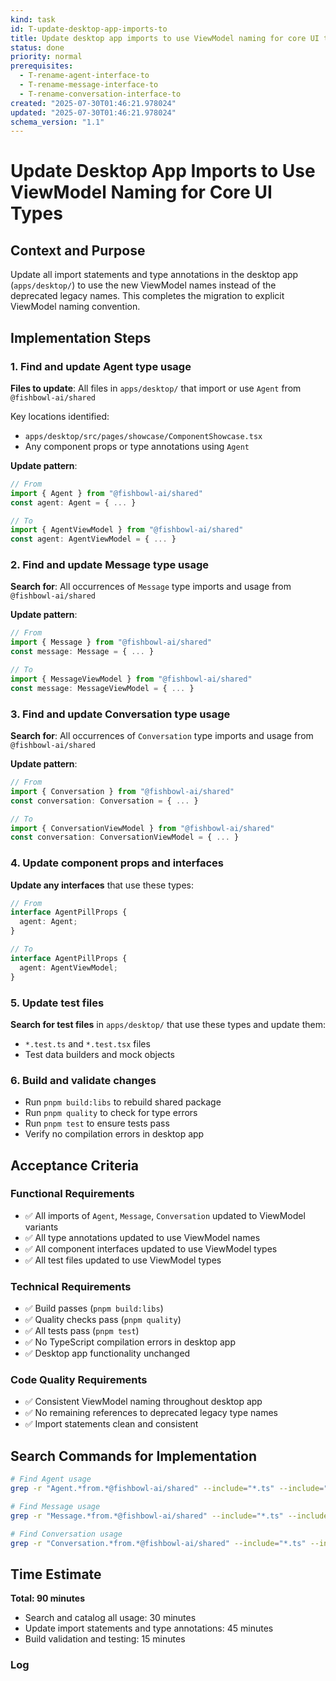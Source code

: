 ```yaml
---
kind: task
id: T-update-desktop-app-imports-to
title: Update desktop app imports to use ViewModel naming for core UI types
status: done
priority: normal
prerequisites:
  - T-rename-agent-interface-to
  - T-rename-message-interface-to
  - T-rename-conversation-interface-to
created: "2025-07-30T01:46:21.978024"
updated: "2025-07-30T01:46:21.978024"
schema_version: "1.1"
---
```


# Update Desktop App Imports to Use ViewModel Naming for Core UI Types

## Context and Purpose

Update all import statements and type annotations in the desktop app (`apps/desktop/`) to use the new ViewModel names instead of the deprecated legacy names. This completes the migration to explicit ViewModel naming convention.

## Implementation Steps

### 1. Find and update Agent type usage

**Files to update**: All files in `apps/desktop/` that import or use `Agent` from `@fishbowl-ai/shared`

Key locations identified:

- `apps/desktop/src/pages/showcase/ComponentShowcase.tsx`
- Any component props or type annotations using `Agent`

**Update pattern**:

```typescript
// From
import { Agent } from "@fishbowl-ai/shared"
const agent: Agent = { ... }

// To
import { AgentViewModel } from "@fishbowl-ai/shared"
const agent: AgentViewModel = { ... }
```

### 2. Find and update Message type usage

**Search for**: All occurrences of `Message` type imports and usage from `@fishbowl-ai/shared`

**Update pattern**:

```typescript
// From
import { Message } from "@fishbowl-ai/shared"
const message: Message = { ... }

// To
import { MessageViewModel } from "@fishbowl-ai/shared"
const message: MessageViewModel = { ... }
```

### 3. Find and update Conversation type usage

**Search for**: All occurrences of `Conversation` type imports and usage from `@fishbowl-ai/shared`

**Update pattern**:

```typescript
// From
import { Conversation } from "@fishbowl-ai/shared"
const conversation: Conversation = { ... }

// To
import { ConversationViewModel } from "@fishbowl-ai/shared"
const conversation: ConversationViewModel = { ... }
```

### 4. Update component props and interfaces

**Update any interfaces** that use these types:

```typescript
// From
interface AgentPillProps {
  agent: Agent;
}

// To
interface AgentPillProps {
  agent: AgentViewModel;
}
```

### 5. Update test files

**Search for test files** in `apps/desktop/` that use these types and update them:

- `*.test.ts` and `*.test.tsx` files
- Test data builders and mock objects

### 6. Build and validate changes

- Run `pnpm build:libs` to rebuild shared package
- Run `pnpm quality` to check for type errors
- Run `pnpm test` to ensure tests pass
- Verify no compilation errors in desktop app

## Acceptance Criteria

### Functional Requirements

- ✅ All imports of `Agent`, `Message`, `Conversation` updated to ViewModel variants
- ✅ All type annotations updated to use ViewModel names
- ✅ All component interfaces updated to use ViewModel types
- ✅ All test files updated to use ViewModel types

### Technical Requirements

- ✅ Build passes (`pnpm build:libs`)
- ✅ Quality checks pass (`pnpm quality`)
- ✅ All tests pass (`pnpm test`)
- ✅ No TypeScript compilation errors in desktop app
- ✅ Desktop app functionality unchanged

### Code Quality Requirements

- ✅ Consistent ViewModel naming throughout desktop app
- ✅ No remaining references to deprecated legacy type names
- ✅ Import statements clean and consistent

## Search Commands for Implementation

```bash
# Find Agent usage
grep -r "Agent.*from.*@fishbowl-ai/shared" --include="*.ts" --include="*.tsx" apps/desktop/

# Find Message usage
grep -r "Message.*from.*@fishbowl-ai/shared" --include="*.ts" --include="*.tsx" apps/desktop/

# Find Conversation usage
grep -r "Conversation.*from.*@fishbowl-ai/shared" --include="*.ts" --include="*.tsx" apps/desktop/
```

## Time Estimate

**Total: 90 minutes**

- Search and catalog all usage: 30 minutes
- Update import statements and type annotations: 45 minutes
- Build validation and testing: 15 minutes

### Log
